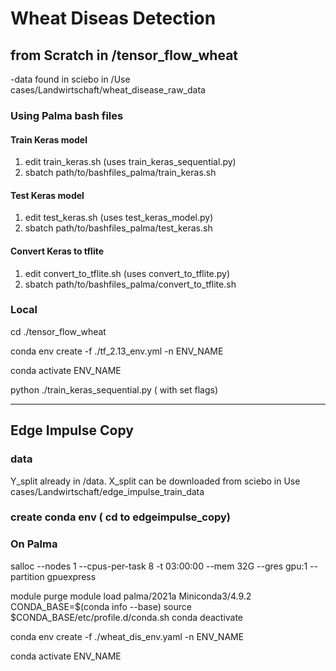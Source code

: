 # Wheat Diseas Detection

## from Scratch in /tensor_flow_wheat

-data found in sciebo in /Use cases/Landwirtschaft/wheat_disease_raw_data

### Using Palma bash files

#### Train Keras model

1. edit train_keras.sh (uses train_keras_sequential.py)
2. sbatch path/to/bashfiles_palma/train_keras.sh

#### Test Keras model

1. edit test_keras.sh (uses test_keras_model.py)
2. sbatch path/to/bashfiles_palma/test_keras.sh

#### Convert Keras to tflite

1. edit convert_to_tflite.sh (uses convert_to_tflite.py)
2. sbatch path/to/bashfiles_palma/convert_to_tflite.sh


### Local

cd ./tensor_flow_wheat

conda env create -f ./tf_2.13_env.yml -n ENV_NAME

conda activate ENV_NAME

python ./train_keras_sequential.py ( with set flags)

------------------------------------------------------------------------------------------------
## Edge Impulse Copy
### data 
Y_split already in /data. 
X_split can be downloaded from sciebo in Use cases/Landwirtschaft/edge_impulse_train_data

### create conda env ( cd to edgeimpulse_copy)

### On Palma

salloc --nodes 1 --cpus-per-task 8 -t 03:00:00 --mem 32G --gres gpu:1 --partition gpuexpress

module purge
module load palma/2021a Miniconda3/4.9.2
CONDA_BASE=$(conda info --base)
source $CONDA_BASE/etc/profile.d/conda.sh
conda deactivate

conda env create -f ./wheat_dis_env.yaml -n ENV_NAME

conda activate ENV_NAME